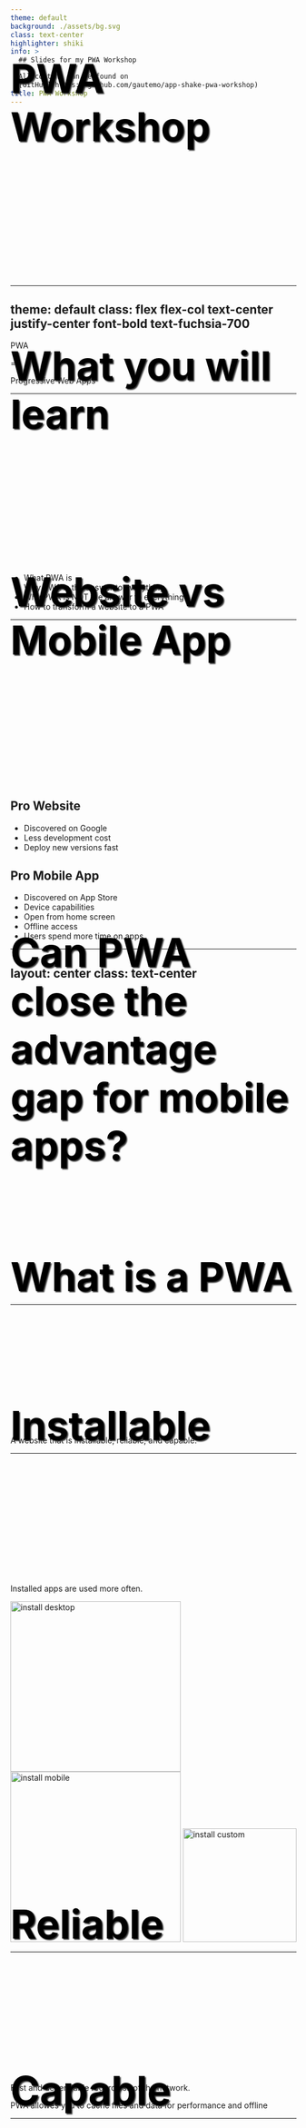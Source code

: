 ```yaml
---
theme: default
background: ./assets/bg.svg
class: text-center
highlighter: shiki
info: >
  ## Slides for my PWA Workshop

  All content can be found on
  [GitHub](https://github.com/gautemo/app-shake-pwa-workshop)
title: PWA Workshop
---
```


# PWA Workshop

<a href="https://twitter.com/GauteMeekOlsen" target="_blank" alt="Twitter"
  class="abs-br m-6 text-xl icon-btn opacity-50 !border-none !hover:text-white">
  <carbon-logo-twitter />
</a>

<style>
  h1 {
    font-size: 70px;
    color: black;
    font-weight: bold;
    transform: translateY(-190px);
    text-shadow: 2px 2px 2px #333;
  }
</style>

---
theme: default
class: flex flex-col text-center justify-center font-bold text-fuchsia-700
---

<p class="text-8xl bg">PWA</p>
<p class="text-6xl">=</p>
<p class="text-6xl">Progressive Web Apps</p>


---

# What you will learn

- What PWA is
- Why PWA is the answer to everything
- Why PWA is NOT the answer to everything
- How to transform a website to a PWA

---

# Website vs Mobile App

## Pro Website
- Discovered on Google
- Less development cost
- Deploy new versions fast

## Pro Mobile App
- Discovered on App Store
- Device capabilities
- Open from home screen
- Offline access
- Users spend more time on apps

---
layout: center
class: text-center
---

# Can PWA close the advantage gap for mobile apps?

---

# What is a PWA

A website that is installable, reliable, and capable.

---

# Installable

Installed apps are used more often.

<div class="flex justify-around">
  <img width="300" src="assets/install_desktop.png" alt="install desktop" style="object-fit: contain;">
  <img width="300" src="assets/install_mobile.png" alt="install mobile" style="object-fit: contain;">
  <img width="200" src="assets/install_custom.png" alt="install custom" style="object-fit: contain;">
</div>

---

# Reliable

Fast and dependable regardless of the network.

<div class="flex justify-around">
  <Offline/>
  <Loading/>
  <OfflineOk/>
</div>

PWA allowes you to cache files and data for performance and offline

---

# Capable

Using device features.

<iframe id="webcando" title="what web can do today" src="https://whatwebcando.today/"></iframe>

Good resources: [What Web Can do Today?](https://whatwebcando.today/), [Can I use](https://caniuse.com/)

<style>
  #webcando{
    width: 100%;
    height: 70%;
  }
</style>

---

# How to create a PWA = Lighthouse

<div style="overflow: auto; height: 400px;" class="scroll">
  <img src="assets/lighthouse.PNG" alt="Lighthouse">
</div>

<style>
.scroll::-webkit-scrollbar-track
{
	-webkit-box-shadow: inset 0 0 6px rgba(0,0,0,0.3);
	background-color: #F5F5F511;
	border-radius: 10px;
}

.scroll::-webkit-scrollbar
{
	width: 10px;
	background-color: transparent;
}

.scroll::-webkit-scrollbar-thumb
{
	border-radius: 10px;
	background-image: -webkit-gradient(linear,
									   left bottom,
									   left top,
									   color-stop(0.44, rgb(122,153,217)),
									   color-stop(0.72, rgb(73,125,189)),
									   color-stop(0.86, rgb(28,58,148)));
}
</style>

---
layout: center
class: text-center
---

# App store

<div class="flex">
  <flat-ui-google class="text-8xl"/>
  <fluent-store-microsoft-20-regular class="text-8xl"/>
  <div style="position: relative;" v-click>
    <flat-ui-app-store class="text-8xl" style="position: absolute; inset: 0;"/>
    <ic-baseline-do-not-disturb-alt class="text-8xl" style="position: absolute; inset: 0; color: red;"/>
  </div>
</div>


---

# Why it's not ready

<div class="flex justify-evenly" style="align-items: center; margin-top: 100px;">
  <logos-safari v-click class="text-10xl"/>
  <div v-click class="flex flex-col justify-center">
    <ant-design-experiment-filled class="text-8xl"/>
    <p style="text-align: center">Experimental</p>
  </div>
</div>

---
layout: center
class: text-center
---

# Exercise

<div class="icon-container">
  <img width="200" src="assets/app-shake-icon.svg" alt="App Shake">
</div>
<h2>App Shake</h2>

<v-click>
  <a href="https://github.com/gautemo/app-shake-pwa-workshop" target="_blank">https://github.com/gautemo/app-shake-pwa-workshop</a>
</v-click>

<style>
  .icon-container{
    margin: 0 auto;
    border-radius: 50%;
    background: #D955B5;
    width: 300px;
    height: 300px;
    display: grid;
    place-items: center;
  }
</style>

---

# Exercise 1 - Installable

- Manifest
- Service worker
- HTTPS

<div v-click class="mt-8">
  Goal:
  <div class="flex justify-around">
    <img width="300" src="assets/install_desktop.png" alt="install desktop" style="object-fit: contain;">
    <img width="300" src="assets/install_mobile.png" alt="install mobile" style="object-fit: contain;">
  </div>
</div>

<div v-click class="mt-8">
  Exercise-1.md
</div>

---

# Exercise 2 - Cache files & offline mode

## Cache files

```js{2,10|4-6,12-15}
const cacheName = `cache-v1`;
self.addEventListener('install', function(event) {
  event.waitUntil(
    caches.open(cacheName).then(function(cache) {
      return cache.addAll(['main.js']);
    })
  );
});

self.addEventListener('fetch', function(event) {
  event.respondWith(
    caches.open(cacheName).then(function(cache) {
      return cache.match(event.request).then(function (response) {
        return response;
      });
    })
  );
});
```

---

# Cache strategies

<div class="flex flex-col justify-center content-center">
  <p class="text-center">Cache First</p>
  <img src="assets/cache-first.png" alt="cache first" style="height: 300px; object-fit: contain;"/>
</div>

---

# Cache strategies

<div class="flex flex-col justify-center content-center">
  <p class="text-center">Network First</p>
  <img src="assets/network-first.png" alt="Network Firs" style="height: 300px; object-fit: contain;"/>
</div>

---

# Cache strategies

<div class="flex flex-col justify-center content-center">
  <p class="text-center">Stale-While-Revalidate</p>
  <img src="assets/stale-while-revalidate.png" alt="Stale-While-Revalidate" style="height: 300px; object-fit: contain;"/>
</div>

---
layout: center
class: text-center
---

<file-icons-workbox class="text-6xl"/> 
<span>Workbox</span>

---

# Exercise 2 - Cache files & offline mode

## Offline mode

<div class="flex justify-center items-center">
  <img width="400" src="assets/leaderboard_failed.png" alt="crash message" style="object-fit: contain;">
  <mdi-arrow-right-bold-box class="text-8xl m-8"/>
  <img width="400" src="assets/leaderboard_offline.png" alt="offline message" style="object-fit: contain;">
</div>

---

# Exercise 3 - Promoting PWA installation

## Goal

<div class="flex justify-around">
  <img width="180" src="assets/install_button.png" alt="install button" style="object-fit: contain;">
  <img width="180" src="assets/install_chrome.png" alt="install chrome" style="object-fit: contain;">
  <img width="180" src="assets/install_ios.png" alt="install ios" style="object-fit: contain;">
</div>

---

# Exercise 4 - Capable

## Accelerometer

## Push notifications